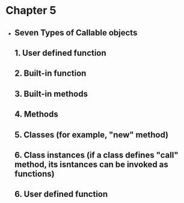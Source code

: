 # Chapter 5
- ## Seven Types of Callable objects 
    ## 1. User defined function
    ## 2. Built-in function
    ## 3. Built-in methods
    ## 4. Methods
    ## 5. Classes (for example, "__new__" method)
    ## 6. Class instances (if a class defines "__call__" method, its isntances can be invoked as functions)
    ## 6. User defined function